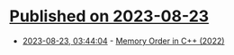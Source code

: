 # [Published on 2023-08-23](index.md)

* [2023-08-23, 03:44:04](https://lobste.rs/s/lvb2jn/memory_order_c_2022) - [Memory Order in C++ (2022)](https://www.sobyte.net/post/2022-06/cpp-memory-order/)
